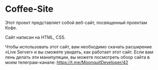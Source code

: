 # Coffee-Site

Этот проект представляет собой веб-сайт, посвященный проектам Кофе.

Сайт написан на HTML, CSS.

Чтобы использовать этот сайт, вам необходимо скачать расширение «Live Server» и вы сможете увидеть, как работает этот сайт. Если вам лень делать эти манипуляции, вы можете посмотреть обзор сайта в моем телеграм-канале:
https://t.me/MoonquitDeveloper/42

